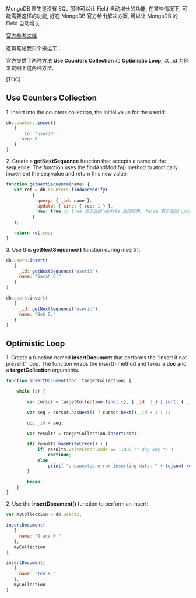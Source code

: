 MongoDB 原生是没有 SQL 那种可以让 Field 自动增长的功能, 在某些情况下, 可能需要这样的功能, 好在 MongoDB 官方给出解决方案, 可以让 MongoDB 的 Field 自动增长.

[官方参考文档](https://docs.mongodb.org/manual/tutorial/create-an-auto-incrementing-field/)

这篇笔记我只个搬运工...

官方提供了两种方法 __Use Counters Collection__ 和 __Optimistic Loop__, 以 \_id 为例来说明下这两种方法.

[TOC]

##  Use Counters Collection
1\. Insert into the counters collection, the initial value for the userid:

```javascript
db.counters.insert(
   {
      _id: "userid",
      seq: 0
   }
)
```


2\. Create a __getNextSequence__ function that accepts a name of the sequence. The function uses the findAndModify() method to atomically increment the seq value and return this new value:

```javascript
function getNextSequence(name) {
   var ret = db.counters.findAndModify(
          {
            query: { _id: name },
            update: { $inc: { seq: 1 } },
            new: true // true 表示返回 update 后的结果, false 表示返回 update 前的结果
          }
   );

   return ret.seq;
}
```


3\. Use this __getNextSequence()__ function during insert().

```javascript
db.users.insert(
   {
     _id: getNextSequence("userid"),
     name: "Sarah C."
   }
)

db.users.insert(
   {
     _id: getNextSequence("userid"),
     name: "Bob D."
   }
)
```

## Optimistic Loop
1\. Create a function named __insertDocument__ that performs the "insert if not present" loop. The function wraps the insert() method and takes a __doc__ and a __targetCollection__ arguments.

```js
function insertDocument(doc, targetCollection) {

    while (1) {

        var cursor = targetCollection.find( {}, { _id: 1 } ).sort( { _id: -1 } ).limit(1);

        var seq = cursor.hasNext() ? cursor.next()._id + 1 : 1;

        doc._id = seq;

        var results = targetCollection.insert(doc);

        if( results.hasWriteError() ) {
            if( results.writeError.code == 11000 /* dup key */ )
                continue;
            else
                print( "unexpected error inserting data: " + tojson( results ) );
        }

        break;
    }
}
```


2\. Use the __insertDocument()__ function to perform an insert:

```js
var myCollection = db.users2;

insertDocument(
   {
     name: "Grace H."
   },
   myCollection
);

insertDocument(
   {
     name: "Ted R."
   },
   myCollection
)
```

